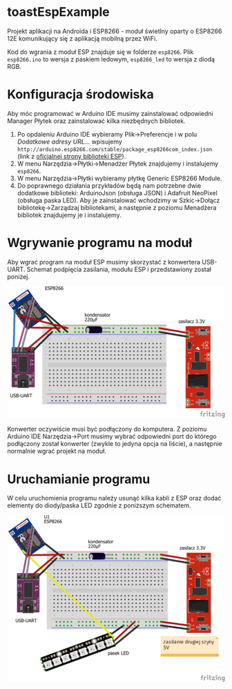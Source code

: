 # toastEspExample
Projekt aplikacji na Androida i ESP8266 - moduł świetlny oparty o ESP8266 12E komunikujący się z aplikacją mobilną przez WiFi.

Kod do wgrania z moduł ESP znajduje się w folderze `esp8266`. Plik `esp8266.ino` to wersja z paskiem ledowym, `esp8266_led` to wersja z diodą RGB.

# Konfiguracja środowiska
Aby móc programować w Arduino IDE musimy zainstalować odpowiedni Manager Płytek oraz zainstalować kilka niezbędnych bibliotek.

1. Po opdaleniu Arduino IDE wybieramy Plik->Preferencje i w polu <i>Dodatkowe adresy URL...</i> wpisujemy `http://arduino.esp8266.com/stable/package_esp8266com_index.json` (link z <a href="https://github.com/esp8266/Arduino">oficjalnej strony biblioteki ESP</a>).
2. W menu Narzędzia->Płytki->Menadżer Płytek znajdujemy i instalujemy `esp8266`.
3. W menu Narzędzia->Płytki wybieramy płytkę Generic ESP8266 Module.
4. Do poprawnego działania przykładów będą nam potrzebne dwie dodatkowe biblioteki: ArduinoJson (obsługa JSON) i Adafruit NeoPixel (obsługa paska LED). Aby je zainstalować wchodzimy w Szkic->Dołącz bibliotekę->Zarządzaj bibliotekami, a następnie z poziomu Menadżera bibliotek znajdujemy je i instalujemy.

# Wgrywanie programu na moduł
Aby wgrać program na moduł ESP musimy skorzystać z konwertera USB-UART. Schemat podpięcia zasilania, modułu ESP i przedstawiony został poniżej.

![](https://github.com/aleksandra-majchrzak/toastEspExample/blob/master/toast0_bb.png)

Konwerter oczywiście musi być podłączony do komputera. Z poziomu Arduino IDE Narzędzia->Port musimy wybrać odpowiedni port do którego podłączony został konwerter (zwykle to jedyna opcja na liście), a następnie normalnie wgrać projekt na moduł.

# Uruchamianie programu
W celu uruchomienia programu należy usunąć kilka kabli z ESP oraz dodać elementy do diody/paska LED zgodnie z poniższym schematem.

![](https://github.com/aleksandra-majchrzak/toastEspExample/blob/master/toast1_bb.png)
